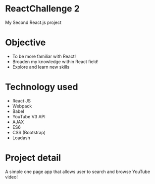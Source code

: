 # ReactChallenge 2
My Second React.js project 

# Objective
- To be more familiar with React!
- Broaden my knowledge within React field!
- Explore and learn new skills

# Technology used
* React JS 
* Webpack 
* Babel
* YouTube V3 API
* AJAX
* ES6
* CSS (Bootstrap)
* Loadash

# Project detail
A simple one page app that allows user to search and browse YouTube video! 

